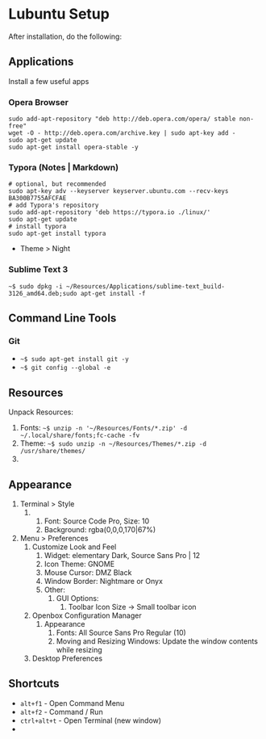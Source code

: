 # Lubuntu Setup

After installation, do the following:

## Applications

Install a few useful apps

### Opera Browser

```
sudo add-apt-repository "deb http://deb.opera.com/opera/ stable non-free"
wget -O - http://deb.opera.com/archive.key | sudo apt-key add -
sudo apt-get update
sudo apt-get install opera-stable -y
```
### Typora (Notes | Markdown)

```
# optional, but recommended
sudo apt-key adv --keyserver keyserver.ubuntu.com --recv-keys BA300B7755AFCFAE
# add Typora's repository
sudo add-apt-repository 'deb https://typora.io ./linux/'
sudo apt-get update
# install typora
sudo apt-get install typora
```
* Theme > Night

### Sublime Text 3

```
~$ sudo dpkg -i ~/Resources/Applications/sublime-text_build-3126_amd64.deb;sudo apt-get install -f
```

## Command Line Tools

### Git

* `~$ sudo apt-get install git -y`
* `~$ git config --global -e`

## Resources

Unpack Resources:

1. Fonts: `~$ unzip -n '~/Resources/Fonts/*.zip' -d ~/.local/share/fonts;fc-cache -fv`
2. Theme: `~$ sudo unzip -n ~/Resources/Themes/*.zip -d /usr/share/themes/`
3. ​

## Appearance

1. Terminal > Style
   1. 1. Font: Source Code Pro, Size: 10
      2. Background: rgba(0,0,0,170|67%)
2. Menu > Preferences
   1. Customize Look and Feel
      1. Widget: elementary Dark, Source Sans Pro | 12
      2. Icon Theme: GNOME
      3. Mouse Cursor: DMZ Black
      4. Window Border: Nightmare or Onyx
      5. Other:
         1. GUI Options:
            1. Toolbar Icon Size -> Small toolbar icon
   2. Openbox Configuration Manager
      1. Appearance
         1. Fonts: All Source Sans Pro Regular (10)
         2. Moving and Resizing Windows: Update the window contents while resizing
   3. Desktop Preferences

## Shortcuts

* `alt+f1` - Open Command Menu
* `alt+f2` - Command / Run
* `ctrl+alt+t` - Open Terminal (new window)
* ​